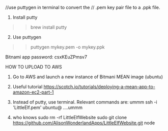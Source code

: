 
//use puttygen in terminal to convert the
// .pem key pair file to a .ppk file.

1. Install putty
>>brew install putty

2. Use puttygen
>>puttygen mykey.pem -o mykey.ppk

Bitnami app password: csxKEuZPmsv7


HOW TO UPLOAD TO AWS

1. Go to AWS and launch a new instance of Bitmani MEAN image (ubuntu)
2. Useful tutorial https://scotch.io/tutorials/deploying-a-mean-app-to-amazon-ec2-part-1

3. Instead of putty, use terminal. Relevant commands are:
ummm ssh -i 'LittleElf.pem' ubuntu@ ....ummm

4. who knows
sudo rm -rf LittleElfWebsite
sudo git clone https://github.com/AlisonWonderlandApps/LittleElfWebsite.git
node

